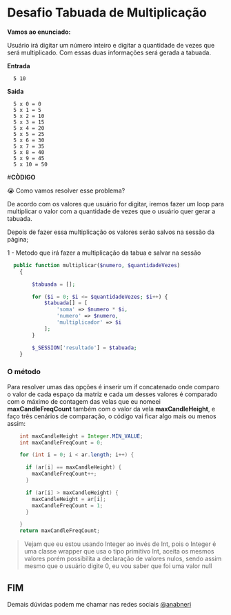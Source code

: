 # Desafio Tabuada de Multiplicação

**Vamos ao enunciado:**

Usuário irá digitar um número inteiro e digitar a quantidade de vezes que será multiplicado.
Com essas duas informações será gerada a tabuada.

**Entrada**

```
  5 10

```

**Saida**

```
  5 x 0 = 0
  5 x 1 = 5
  5 x 2 = 10
  5 x 3 = 15
  5 x 4 = 20
  5 x 5 = 25
  5 x 6 = 30
  5 x 7 = 35
  5 x 8 = 40
  5 x 9 = 45
  5 x 10 = 50

```

#**CÒDIGO**

:sob: Como vamos resolver esse problema?

De acordo com os valores que usuário for digitar, iremos fazer um loop para multiplicar o valor com a quantidade de vezes que o usuário quer gerar a tabuada.

Depois de fazer essa multiplicação os valores serão salvos na sessão da página;

1 - Metodo que irá fazer a multiplicação da tabua e salvar na sessão

```php
  public function multiplicar($numero, $quantidadeVezes)
    {

        $tabuada = [];

        for ($i = 0; $i <= $quantidadeVezes; $i++) {
            $tabuada[] = [
                'soma' => $numero * $i,
                'numero' => $numero,
                'multiplicador' => $i
            ];
        }

        $_SESSION['resultado'] = $tabuada;
    }
```

### O método

Para resolver umas das opções é inserir um if concatenado onde comparo o valor de cada espaço da matriz e cada um desses valores é comparado com o máximo de contagem das velas que eu nomeei **maxCandleFreqCount** também com o valor da vela **maxCandleHeight**, e faço três cenários de comparação, o código vai ficar algo mais ou menos assim:

```java
    int maxCandleHeight = Integer.MIN_VALUE;
    int maxCandleFreqCount = 0;

    for (int i = 0; i < ar.length; i++) {

      if (ar[i] == maxCandleHeight) {
        maxCandleFreqCount++;
      }

      if (ar[i] > maxCandleHeight) {
        maxCandleHeight = ar[i];
        maxCandleFreqCount = 1;
      }

    }
    return maxCandleFreqCount;
```

> Vejam que eu estou usando Integer ao invés de Int, pois o Integer é uma classe wrapper que usa o tipo primitivo Int, aceita os mesmos valores porém possibilita a declaração de valores nulos, sendo assim mesmo que o usuário digite 0, eu vou saber que foi uma valor null

## FIM

Demais dúvidas podem me chamar nas redes sociais [@anabneri](https://twitter.com/anabneri)
